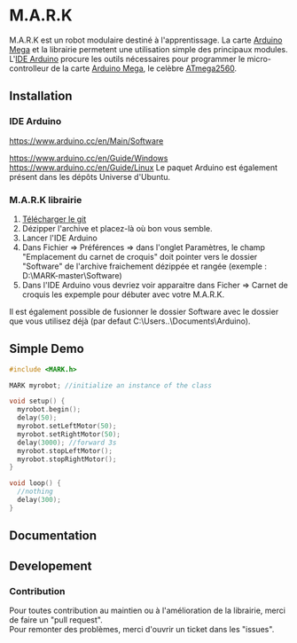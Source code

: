 # M.A.R.K

<!--- [![PyPI](https://img.shields.io/pypi/v/PyGithub.svg)](https://pypi.python.org/pypi/PyGithub) -->


M.A.R.K est un robot modulaire destiné à l'apprentissage. La carte [Arduino Mega] et la librairie permetent une utilisation simple des principaux modules. L'[IDE Arduino] procure les outils nécessaires pour programmer le micro-controlleur de la carte [Arduino Mega], le celèbre [ATmega2560]. 

[IDE Arduino]: https://www.arduino.cc/en/Main/Software/
[Arduino Mega]:https://www.generationrobots.com/fr/401945-arduino-mega-2560-rev3.html/
[ATmega2560]: http://ww1.microchip.com/downloads/en/DeviceDoc/Atmel-2549-8-bit-AVR-Microcontroller-ATmega640-1280-1281-2560-2561_datasheet.pdf/

## Installation

### IDE Arduino

https://www.arduino.cc/en/Main/Software

https://www.arduino.cc/en/Guide/Windows
https://www.arduino.cc/en/Guide/Linux
Le paquet Arduino est également présent dans les dépôts Universe d'Ubuntu.

### M.A.R.K librairie

1. [Télécharger le git](https://github.com/generationrobots-lab/MARK/archive/master.zip)
2. Dézipper l'archive et placez-là où bon vous semble.
3. Lancer l'IDE Arduino 
4. Dans Fichier => Préférences => dans l'onglet Paramètres, le champ "Emplacement du carnet de croquis" doit pointer vers le dossier "Software" de l'archive fraichement dézippée et rangée (exemple : D:\MARK-master\Software)
5. Dans l'IDE Arduino vous devriez voir apparaitre dans Ficher => Carnet de croquis les expemple pour débuter avec votre M.A.R.K.

Il est également possible de fusionner le dossier Software avec le dossier que vous utilisez déjà (par defaut C:\Users\..\Documents\Arduino).

## Simple Demo

```c++
#include <MARK.h>

MARK myrobot; //initialize an instance of the class

void setup() {
  myrobot.begin();
  delay(50);
  myrobot.setLeftMotor(50);
  myrobot.setRightMotor(50);
  delay(3000); //forward 3s
  myrobot.stopLeftMotor();
  myrobot.stopRightMotor();
}

void loop() {
  //nothing
  delay(300);
}

```

## Documentation

<!--- More information can be found on the [PyGitHub documentation site.](https://pygithub.readthedocs.io/en/latest/introduction.html)-->

## Developement

### Contribution


Pour toutes contribution au maintien ou à l'amélioration de la librairie, merci de faire un "pull request".  <br />
Pour remonter des problèmes, merci d'ouvrir un ticket dans les "issues".

<!---For more information read [CONTRIBUTING.md].-->

<!---[CONTRIBUTING.md]: /CONTRIBUTING.md-->

<!---### Maintainership-->

<!---We're actively seeking maintainers that will triage issues and pull requests and cut releases.
If you work on a project that leverages PyGitHub and have a vested interest in keeping the code alive and well, send an email to someone in the MAINTAINERS file.-->

<!--- src ex : https://raw.githubusercontent.com/PyGithub/PyGithub/master/README.md -->
